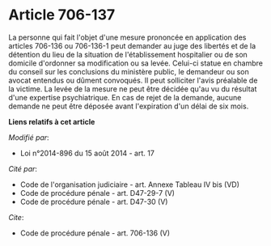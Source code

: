 # Article 706-137

La personne qui fait l'objet d'une mesure prononcée en application des articles 706-136 ou 706-136-1 peut demander au juge
des libertés et de la détention du lieu de la situation de l'établissement hospitalier ou de son domicile d'ordonner sa
modification ou sa levée. Celui-ci statue en chambre du conseil sur les conclusions du ministère public, le demandeur ou son
avocat entendus ou dûment convoqués. Il peut solliciter l'avis préalable de la victime. La levée de la mesure ne peut être
décidée qu'au vu du résultat d'une expertise psychiatrique. En cas de rejet de la demande, aucune demande ne peut être
déposée avant l'expiration d'un délai de six mois.

**Liens relatifs à cet article**

_Modifié par_:

  - Loi n°2014-896 du 15 août 2014 - art. 17

_Cité par_:

  - Code de l'organisation judiciaire - art. Annexe Tableau IV bis (VD)
  - Code de procédure pénale - art. D47-29-7 (V)
  - Code de procédure pénale - art. D47-30 (V)

_Cite_:

  - Code de procédure pénale - art. 706-136 (V)

